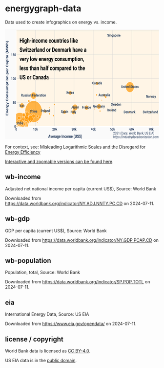 # energygraph-data

Data used to create infographics on energy vs. income.

[<img src="infographicenergy.svg" alt="Income/Energy Infographic" width="640"
height="360">](
https://industrydecarbonization.com/news/misleading-logarithmic-scales-and-the-disregard-for-energy-efficiency.html)

For context, see: [Misleading Logarithmic Scales and the Disregard for Energy
Efficiency](
https://industrydecarbonization.com/news/misleading-logarithmic-scales-and-the-disregard-for-energy-efficiency.html)

[Interactive and zoomable versions can be found here](
https://industrydecarbonization.com/misc/incomeenergy.html).

## wb-income

Adjusted net national income per capita (current US$), Source: World Bank

Downloaded from https://data.worldbank.org/indicator/NY.ADJ.NNTY.PC.CD on 2024-07-11.

## wb-gdp

GDP per capita (current US$), Source: World Bank

Downloaded from https://data.worldbank.org/indicator/NY.GDP.PCAP.CD on 2024-07-11.

## wb-population

Population, total, Source: World Bank

Downloaded from https://data.worldbank.org/indicator/SP.POP.TOTL on 2024-07-11.

## eia

International Energy Data, Source: US EIA

Downloaded from https://www.eia.gov/opendata/ on 2024-07-11.

## license / copyright

World Bank data is licensed as [CC BY-4.0](
https://creativecommons.org/licenses/by/4.0/).

US EIA data is in the [public domain](https://www.eia.gov/about/copyrights_reuse.php).
